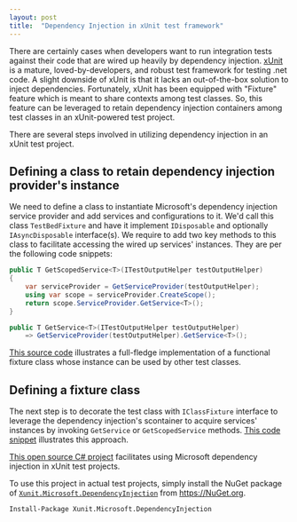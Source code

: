 ```yaml
---
layout: post
title:  "Dependency Injection in xUnit test framework"
---
```


There are certainly cases when developers want to run integration tests against their code that are wired up heavily by dependency injection. [xUnit](https://xunit.net) is a mature, loved-by-developers, and robust test framework for testing .net code. A slight downside of xUnit is that it lacks an out-of-the-box solution to inject dependencies. Fortunately, xUnit has been equipped with "Fixture" feature which is meant to share contexts among test classes. So, this feature can be leveraged to retain dependency injection containers among test classes in an xUnit-powered test project.

There are several steps involved in utilizing dependency injection in an xUnit test project.

## Defining a class to retain dependency injection provider's instance

We need to define a class to instantiate Microsoft's dependency injection service provider and add services and configurations to it. We'd call this class `TestBedFixture` and have it implement `IDisposable` and optionally `IAsyncDisposable` interface(s). We require to add two key methods to this class to facilitate accessing the wired up services' instances. They are per the following code snippets:

```csharp
public T GetScopedService<T>(ITestOutputHelper testOutputHelper)
{
    var serviceProvider = GetServiceProvider(testOutputHelper);
    using var scope = serviceProvider.CreateScope();
    return scope.ServiceProvider.GetService<T>();
}

public T GetService<T>(ITestOutputHelper testOutputHelper)
    => GetServiceProvider(testOutputHelper).GetService<T>();
```

[This source code](https://github.com/Umplify/xunit-dependency-injection/blob/main/src/Abstracts/TestBedFixture.cs) illustrates a full-fledge implementation of a functional fixture class whose instance can be used by other test classes.

## Defining a fixture class

The next step is to decorate the test class with `IClassFixture` interface to leverage the dependency injection's scontainer to acquire services' instances by invoking `GetService` or `GetScopedService` methods. [This code snippet](https://github.com/Umplify/xunit-dependency-injection/blob/main/src/Abstracts/TestBed.cs) illustrates this approach.

[This open source C# project](https://github.com/Umplify/xunit-dependency-injection) facilitates using Microsoft dependency injection in xUnit test projects.

To use this project in actual test projects, simply install the NuGet package of [`Xunit.Microsoft.DependencyInjection`](https://www.nuget.org/packages/Xunit.Microsoft.DependencyInjection/) from https://NuGet.org.

```
Install-Package Xunit.Microsoft.DependencyInjection
```